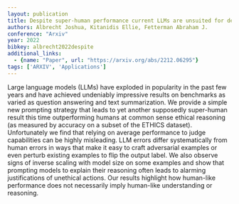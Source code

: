 ```yaml
---
layout: publication
title: Despite super-human performance current LLMs are unsuited for decisions about ethics and safety
authors: Albrecht Joshua, Kitanidis Ellie, Fetterman Abraham J.
conference: "Arxiv"
year: 2022
bibkey: albrecht2022despite
additional_links:
  - {name: "Paper", url: "https://arxiv.org/abs/2212.06295"}
tags: ['ARXIV', 'Applications']
---
```

Large language models (LLMs) have exploded in popularity in the past few years and have achieved undeniably impressive results on benchmarks as varied as question answering and text summarization. We provide a simple new prompting strategy that leads to yet another supposedly super-human result this time outperforming humans at common sense ethical reasoning (as measured by accuracy on a subset of the ETHICS dataset). Unfortunately we find that relying on average performance to judge capabilities can be highly misleading. LLM errors differ systematically from human errors in ways that make it easy to craft adversarial examples or even perturb existing examples to flip the output label. We also observe signs of inverse scaling with model size on some examples and show that prompting models to explain their reasoning often leads to alarming justifications of unethical actions. Our results highlight how human-like performance does not necessarily imply human-like understanding or reasoning.
